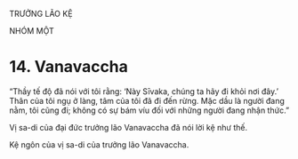 TRƯỞNG LÃO KỆ

NHÓM MỘT

# 14. Vanavaccha

“Thầy tế độ đã nói với tôi rằng: ‘Này Sīvaka, chúng ta hãy đi khỏi nơi đây.’ Thân của tôi ngụ ở làng, tâm của tôi đã đi đến rừng. Mặc dầu là người đang nằm, tôi cũng đi; không có sự bám víu đối với những người đang nhận thức.”

Vị sa-di của đại đức trưởng lão Vanavaccha đã nói lời kệ như thế.

Kệ ngôn của vị sa-di của trưởng lão Vanavaccha.
